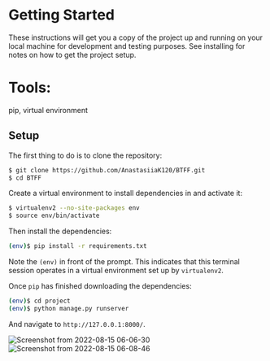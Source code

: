 #  Getting Started

These instructions will get you a copy of the project up and running on your local machine for development and testing purposes. See installing for notes on how to get the project setup.

# Tools:

pip, virtual environment

## Setup

The first thing to do is to clone the repository:

```sh
$ git clone https://github.com/AnastasiiaK120/BTFF.git
$ cd BTFF

```

Create a virtual environment to install dependencies in and activate it:

```sh
$ virtualenv2 --no-site-packages env
$ source env/bin/activate
```

Then install the dependencies:

```sh
(env)$ pip install -r requirements.txt
```
Note the `(env)` in front of the prompt. This indicates that this terminal
session operates in a virtual environment set up by `virtualenv2`.

Once `pip` has finished downloading the dependencies:
```sh
(env)$ cd project
(env)$ python manage.py runserver
```
And navigate to `http://127.0.0.1:8000/`.




![Screenshot from 2022-08-15 06-06-30](https://user-images.githubusercontent.com/82476413/184621380-a0eef8a4-9974-4fc8-bdbd-595938fc115a.png)
![Screenshot from 2022-08-15 06-08-46](https://user-images.githubusercontent.com/82476413/184621382-60d27f85-9ffc-46eb-9208-d87e5943e9c7.png)




